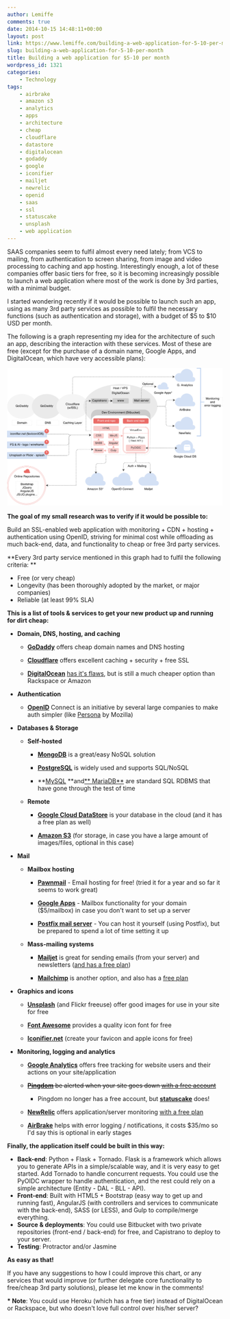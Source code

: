 ```yaml
---
author: Lemiffe
comments: true
date: 2014-10-15 14:48:11+00:00
layout: post
link: https://www.lemiffe.com/building-a-web-application-for-5-10-per-month/
slug: building-a-web-application-for-5-10-per-month
title: Building a web application for $5-10 per month
wordpress_id: 1321
categories:
    - Technology
tags:
    - airbrake
    - amazon s3
    - analytics
    - apps
    - architecture
    - cheap
    - cloudflare
    - datastore
    - digitalocean
    - godaddy
    - google
    - iconifier
    - mailjet
    - newrelic
    - openid
    - saas
    - ssl
    - statuscake
    - unsplash
    - web application
---
```


SAAS companies seem to fulfil almost every need lately; from VCS to mailing, from authentication to screen sharing, from image and video processing to caching and app hosting. Interestingly enough, a lot of these companies offer basic tiers for free, so it is becoming increasingly possible to launch a web application where most of the work is done by 3rd parties, with a minimal budget.

I started wondering recently if it would be possible to launch such an app, using as many 3rd party services as possible to fulfil the necessary functions (such as authentication and storage), with a budget of $5 to $10 USD per month.

The following is a graph representing my idea for the architecture of such an app, describing the interaction with these services. Most of these are free (except for the purchase of a domain name, Google Apps, and DigitalOcean, which have very accessible plans):

[![SaasMapWebApp](assets/media/SaasMapWebApp.png)](assets/media/SaasMapWebApp.png)

**The goal of my small research was to verify if it would be possible to:**

Build an SSL-enabled web application with monitoring + CDN + hosting + authentication using OpenID, striving for minimal cost while offloading as much back-end, data, and functionality to cheap or free 3rd party services.

**Every 3rd party service mentioned in this graph had to fulfil the following criteria: **

-   Free (or very cheap)
-   Longevity (has been thoroughly adopted by the market, or major companies)
-   Reliable (at least 99% SLA)

**This is a list of tools & services to get your new product up and running for dirt cheap:**

-   **Domain, DNS, hosting, and caching**

    -   [**GoDaddy**](https://www.godaddy.com/) offers cheap domain names and DNS hosting

    -   [**Cloudflare**](https://www.cloudflare.com/) offers excellent caching + security + free SSL

    -   [**DigitalOcean**](https://www.digitalocean.com/) [has it's flaws](https://github.com/fog/fog/issues/2525), but is still a much cheaper option than Rackspace or Amazon

-   **Authentication**

    -   [**OpenID**](http://openid.net/) Connect is an initiative by several large companies to make auth simpler (like [Persona](https://www.mozilla.org/en-US/persona/) by Mozilla)

-   **Databases & Storage**

    -   **Self-hosted**

        -   [**MongoDB**](http://www.mongodb.org/) is a great/easy NoSQL solution

        -   **[PostgreSQL](http://www.postgresql.org/)** is widely used and supports SQL/NoSQL

        -   **[MySQL](http://www.mysql.com/) **and[** MariaDB**](https://mariadb.org/) are standard SQL RDBMS that have gone through the test of time

    -   **Remote**

        -   [**Google Cloud DataStore**](https://cloud.google.com/datastore/docs) is your database in the cloud (and it has a free plan as well)

        -   [**Amazon S3**](http://aws.amazon.com/s3/) (for storage, in case you have a large amount of images/files, optional in this case)

-   **Mail**

    -   **Mailbox hosting**

        -   [**Pawnmail**](https://pawnmail.com/) - Email hosting for free! (tried it for a year and so far it seems to work great)

        -   [**Google Apps**](https://www.google.com/work/apps/business/) - Mailbox functionality for your domain ($5/mailbox) in case you don't want to set up a server

        -   [**Postfix mail server**](https://www.digitalocean.com/community/tutorials/how-to-set-up-a-postfix-e-mail-server-with-dovecot) - You can host it yourself (using Postfix), but be prepared to spend a lot of time setting it up

    -   **Mass-mailing systems**

        -   [**Mailjet**](https://www.mailjet.com/) is great for sending emails (from your server) and newsletters ([and has a free plan](https://www.mailjet.com/pricing))

        -   [**Mailchimp**](http://mailchimp.com/) is another option, and also has a [free plan](http://mailchimp.com/pricing/)

-   **Graphics and icons**

    -   [**Unsplash**](https://unsplash.com) (and Flickr freeuse) offer good images for use in your site for free

    -   [**Font Awesome**](http://fortawesome.github.io/Font-Awesome/) provides a quality icon font for free

    -   [**Iconifier.net**](http://iconifier.net/) (create your favicon and apple icons for free)

-   **Monitoring, logging and analytics**

    -   [**Google Analytics**](http://www.google.com/analytics/) offers free tracking for website users and their actions on your site/application

    -   <del>[**Pingdom**](https://www.pingdom.com/) be alerted when your site goes down [with a free account](https://www.pingdom.com/free/)</del>

        -   Pingdom no longer has a free account, but **[statuscake](https://www.statuscake.com)** does!

    -   [**NewRelic**](http://newrelic.com/) offers application/server monitoring [with a free plan](http://newrelic.com/application-monitoring/pricing)

    -   [**AirBrake**](https://airbrake.io/) helps with error logging / notifications, it costs $35/mo so I'd say this is optional in early stages

**Finally, the application itself could be built in this way:**

-   **Back-end**: Python + Flask + Tornado. Flask is a framework which allows you to generate APIs in a simple/scalable way, and it is very easy to get started. Add Tornado to handle concurrent requests. You could use the PyOIDC wrapper to handle authentication, and the rest could rely on a simple architecture (Entity - DAL - BLL - API).
-   **Front-end**: Built with HTML5 + Bootstrap (easy way to get up and running fast), AngularJS (with controllers and services to communicate with the back-end), SASS (or LESS), and Gulp to compile/merge everything.
-   **Source & deployments**: You could use Bitbucket with two private repositories (front-end / back-end) for free, and Capistrano to deploy to your server.
-   **Testing**: Protractor and/or Jasmine

**As easy as that!**

If you have any suggestions to how I could improve this chart, or any services that would improve (or further delegate core functionality to free/cheap 3rd party solutions), please let me know in the comments!

**\* Note**: You could use Heroku (which has a free tier) instead of DigitalOcean or Rackspace, but who doesn't love full control over his/her server?
